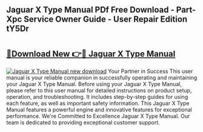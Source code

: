 ## Jaguar X Type Manual PDf Free Download - Part-Xpc Service Owner Guide - User Repair Edition tY5Dr

# <h2><a href="http://bc29124.oget.top/?id=Jaguar+X+Type+Manual">🔗Download New 👉🔴 Jaguar X Type Manual</a></h2>

[![Jaguar X Type Manual new download](https://i.imgur.com/5g1atiW.png)](http://bc29124.oget.top/?id=Jaguar+X+Type+Manual)
Your Partner in Success This user manual is your reliable companion in successfully operating and maintaining your Jaguar X Type Manual. Before using your Jaguar X Type Manual, please refer to this user manual for detailed instructions on product setup, operation, and troubleshooting. It includes step-by-step guides for using each feature, as well as important safety information. This Jaguar X Type Manual features a powerful engine and innovative features for exceptional performance. We're Committed to Excellence Jaguar X Type Manual. Our team is dedicated to providing exceptional customer support.
